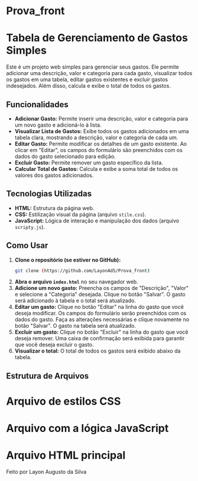 # Prova_front
# Tabela de Gerenciamento de Gastos Simples

Este é um projeto web simples para gerenciar seus gastos. Ele permite adicionar uma descrição, valor e categoria para cada gasto, visualizar todos os gastos em uma tabela, editar gastos existentes e excluir gastos indesejados. Além disso, calcula e exibe o total de todos os gastos.

## Funcionalidades

* **Adicionar Gasto:** Permite inserir uma descrição, valor e categoria para um novo gasto e adicioná-lo à lista.
* **Visualizar Lista de Gastos:** Exibe todos os gastos adicionados em uma tabela clara, mostrando a descrição, valor e categoria de cada um.
* **Editar Gasto:** Permite modificar os detalhes de um gasto existente. Ao clicar em "Editar", os campos do formulário são preenchidos com os dados do gasto selecionado para edição.
* **Excluir Gasto:** Permite remover um gasto específico da lista.
* **Calcular Total de Gastos:** Calcula e exibe a soma total de todos os valores dos gastos adicionados.

## Tecnologias Utilizadas

* **HTML:** Estrutura da página web.
* **CSS:** Estilização visual da página (arquivo `stile.css`).
* **JavaScript:** Lógica de interação e manipulação dos dados (arquivo `scripty.js`).

## Como Usar

1.  **Clone o repositório (se estiver no GitHub):**
    ```bash
    git clone (https://github.com/LayonAdS/Prova_front)
    ```
2.  **Abra o arquivo `index.html`** no seu navegador web.
3.  **Adicione um novo gasto:** Preencha os campos de "Descrição", "Valor" e selecione a "Categoria" desejada. Clique no botão "Salvar". O gasto será adicionado à tabela e o total será atualizado.
4.  **Editar um gasto:** Clique no botão "Editar" na linha do gasto que você deseja modificar. Os campos do formulário serão preenchidos com os dados do gasto. Faça as alterações necessárias e clique novamente no botão "Salvar". O gasto na tabela será atualizado.
5.  **Excluir um gasto:** Clique no botão "Excluir" na linha do gasto que você deseja remover. Uma caixa de confirmação será exibida para garantir que você deseja excluir o gasto.
6.  **Visualizar o total:** O total de todos os gastos será exibido abaixo da tabela.

## Estrutura de Arquivos


 # Arquivo de estilos CSS
 # Arquivo com a lógica JavaScript
 # Arquivo HTML principal

Feito por Layon Augusto da Silva